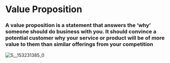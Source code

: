 # Value Proposition
###       A value proposition is a statement that answers the ‘why’ someone should do business with you. It should convince a potential customer why your service or product will be of more value to them than similar offerings from your competition

![S__153231385_0](https://user-images.githubusercontent.com/70945564/118358568-9c38ca00-b5a9-11eb-9d73-5a4d970261cd.jpg)
